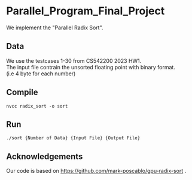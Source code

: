 # Parallel_Program_Final_Project
We implement the "Parallel Radix Sort".

## Data
We use the testcases 1-30 from CS542200 2023 HW1.  
The input file contrain the unsorted floating point with binary format.  
(i.e 4 byte for each number)

## Compile
```
nvcc radix_sort -o sort
```

## Run
```
./sort {Number of Data} {Input File} {Output File}
```

## Acknowledgements
Our code is based on https://github.com/mark-poscablo/gpu-radix-sort .